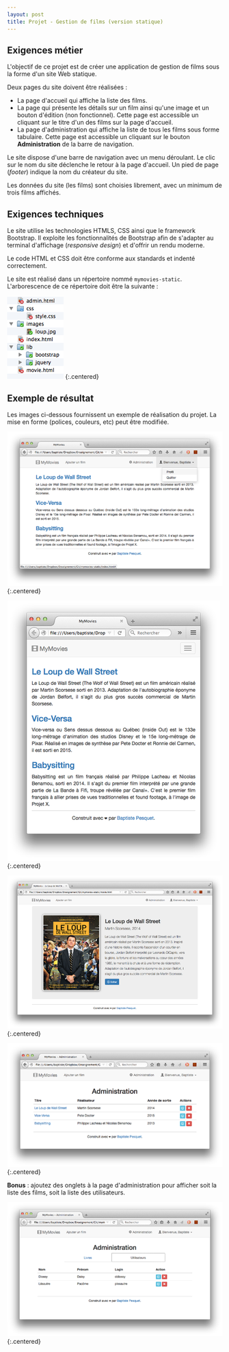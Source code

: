 ```yaml
---
layout: post
title: Projet - Gestion de films (version statique)
---
```


## Exigences métier

L'objectif de ce projet est de créer une application de gestion de films sous la forme d'un site Web statique. 

Deux pages du site doivent être réalisées :

* La page d'accueil qui affiche la liste des films.
* La page qui présente les détails sur un film ainsi qu'une image et un bouton d'édition (non fonctionnel). Cette page est accessible un cliquant sur le titre d'un des films sur la page d'accueil.
* La page d'administration qui affiche la liste de tous les films sous forme tabulaire. Cette page est accessible un cliquant sur le bouton **Administration** de la barre de navigation.

Le site dispose d'une barre de navigation avec un menu déroulant. Le clic sur le nom du site déclenche le retour à la page d'accueil. Un pied de page (*footer*) indique la nom du créateur du site.

Les données du site (les films) sont choisies librement, avec un minimum de trois films affichés.

## Exigences techniques

Le site utilise les technologies HTMLS, CSS ainsi que le framework Bootstrap. Il exploite les fonctionnalités de Bootstrap afin de s'adapter au terminal d'affichage (*responsive design*) et d'offrir un rendu moderne.

Le code HTML et CSS doit être conforme aux standards et indenté correctement.

Le site est réalisé dans un répertoire nommé `mymovies-static`. L'arborescence de ce répertoire doit être la suivante :

![](../assets/mymovies/arbo-static.png)
{:.centered}

## Exemple de résultat

Les images ci-dessous fournissent un exemple de réalisation du projet. La mise en forme (polices, couleurs, etc) peut être modifiée.

![](../assets/mymovies/mymovies1.png)
{:.centered}

![](../assets/mymovies/mymovies2.png)
{:.centered}

![](../assets/mymovies/mymovies3.png)
{:.centered}

![](../assets/mymovies/mymovies4.png)
{:.centered}

**Bonus** : ajoutez des onglets à la page d'administration pour afficher soit la liste des films, soit la liste des utilisateurs.

![](../assets/mymovies/mymovies5.png)
{:.centered}
